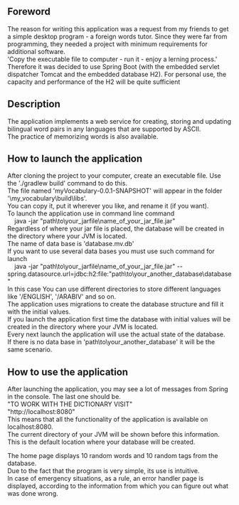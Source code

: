## **Foreword**

The reason for writing this application was a request from my friends to get a simple desktop program - a foreign words tutor. Since they were far from programming, they needed a project with minimum requirements for additional software.  
'Сopy the executable file to computer - run it - enjoy a lerning process.'  
Therefore it was decided to use Spring Boot (with the embedded servlet dispatcher Tomcat and the embedded database H2).
For personal use, the capacity and performance of the H2 will be quite sufficient

## **Description**

The application implements a web service for creating, storing and updating bilingual word pairs in any languages that are supported by ASCII.  
The practice of memorizing words is also available.

## **How to launch the application**

After cloning the project to your computer, create an executable file. Use the './gradlew build' command to do this.  
The file named 'myVocabulary-0.0.1-SNAPSHOT' will appear in the folder '\my_vocabulary\build\libs'.  
You can copy it, put it wherever you like, and rename it (if you want).  
To launch the application use in command line command  
&nbsp;&nbsp;&nbsp;&nbsp;java -jar "path\to\your_jarfile\name_of_your_jar_file.jar"  
Regardless of where your jar file is placed, the database will be created in the directory where your JVM is located.  
The name of data base is 'database.mv.db'  
If you want to use several data bases you must use such command for launch  
&nbsp;&nbsp;&nbsp;&nbsp;java -jar "path\to\your_jarfile\name_of_your_jar_file.jar" --spring.datasource.url=jdbc:h2:file:"path\to\your_another_database\database"  
In this case You can use different directories to store different languages like '/ENGLISH', '/ARABIV'  and so on.   
The application uses migrations to create the database structure and fill it with the initial values.  
If you launch the application first time the database with initial values will be created in the directory where your JVM is located.  
Every next launch the application will use the actual state of the database.  
If there is no data base in 'path\to\your_another_database' it will be the same scenario.  

## **How to use the application**

After launching the application, you may see a lot of messages from Spring in the console. The last one should be.  
"TO WORK WITH THE DICTIONARY VISIT"  
"http://localhost:8080"  
This means that all the functionality of the application is available on localhost:8080.  
The current directory of your JVM will be shown before this information. This is the default location where your database will be created.  

The home page displays 10 random words and 10 random tags from the database.  
Due to the fact that the program is very simple, its use is intuitive.  
In case of emergency situations, as a rule, an error handler page is displayed, according to the information from which you can figure out what was done wrong.


